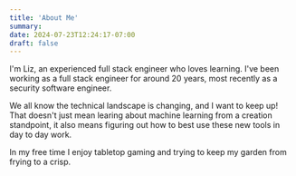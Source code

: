 ```yaml
---
title: 'About Me'
summary: 
date: 2024-07-23T12:24:17-07:00
draft: false
---
```

I'm Liz, an experienced full stack engineer who loves learning. I've been working as a full stack engineer for around 20 years, most recently as a security software engineer.

We all know the technical landscape is changing, and I want to keep up! That doesn't just mean learing about machine learning from a creation standpoint, it also means figuring out how to best use these new tools in day to day work.

In my free time I enjoy tabletop gaming and trying to keep my garden from frying to a crisp.